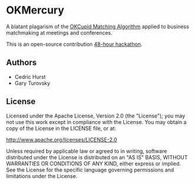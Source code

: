 # OKMercury

A blatant plagarism of the [OKCupid Matching Algorithm](http://www.okcupid.com/help/match-percentages) applied to 
business matchmaking at meetings and conferences.

This is an open-source contribution [48-hour hackathon](http://mpitechcon.com/hackathon/).

## Authors

* Cedric Hurst
* Gary Turovsky

## License

Licensed under the Apache License, Version 2.0 (the "License"); you may not use this work except in compliance with the License. You may obtain a copy of the License in the LICENSE file, or at:

http://www.apache.org/licenses/LICENSE-2.0

Unless required by applicable law or agreed to in writing, software distributed under the License is distributed on an "AS IS" BASIS, WITHOUT WARRANTIES OR CONDITIONS OF ANY KIND, either express or implied. See the License for the specific language governing permissions and limitations under the License.
